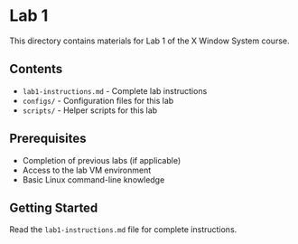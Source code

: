 # Lab 1

This directory contains materials for Lab 1 of the X Window System course.

## Contents

- `lab1-instructions.md` - Complete lab instructions
- `configs/` - Configuration files for this lab
- `scripts/` - Helper scripts for this lab

## Prerequisites

- Completion of previous labs (if applicable)
- Access to the lab VM environment
- Basic Linux command-line knowledge

## Getting Started

Read the `lab1-instructions.md` file for complete instructions.
